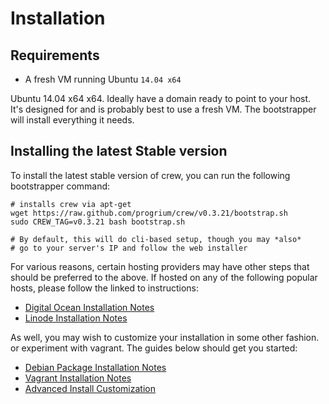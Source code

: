 # Installation

## Requirements

- A fresh VM running Ubuntu `14.04 x64`

Ubuntu 14.04 x64 x64. Ideally have a domain ready to point to your host. It's designed for and is probably best to use a fresh VM. The bootstrapper will install everything it needs.

## Installing the latest Stable version

To install the latest stable version of crew, you can run the following bootstrapper command:

```shell
# installs crew via apt-get
wget https://raw.github.com/progrium/crew/v0.3.21/bootstrap.sh
sudo CREW_TAG=v0.3.21 bash bootstrap.sh

# By default, this will do cli-based setup, though you may *also*
# go to your server's IP and follow the web installer
```

For various reasons, certain hosting providers may have other steps that should be preferred to the above. If hosted on any of the following popular hosts, please follow the linked to instructions:

- [Digital Ocean Installation Notes](http://progrium.viewdocs.io/crew/getting-started/install/digitalocean)
- [Linode Installation Notes](http://progrium.viewdocs.io/crew/getting-started/install/linode)

As well, you may wish to customize your installation in some other fashion. or experiment with vagrant. The guides below should get you started:

- [Debian Package Installation Notes](http://progrium.viewdocs.io/crew/getting-started/install/debian)
- [Vagrant Installation Notes](http://progrium.viewdocs.io/crew/getting-started/install/vagrant)
- [Advanced Install Customization](http://progrium.viewdocs.io/crew/advanced-installation)
